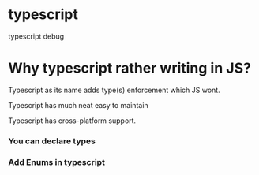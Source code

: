 # typescript
typescript debug

<h1>Why typescript rather writing in JS?</h1>
<p>Typescript as its name adds type(s) enforcement which JS wont.</p>
<p>Typescript has much neat easy to maintain</p>
<p>Typescript has cross-platform support.</p>

<h3>You can declare types</h3>
<h3>Add Enums in typescript</h3>
